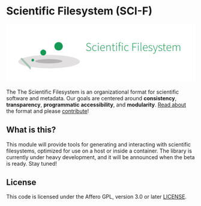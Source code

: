 # Scientific Filesystem (SCI-F)

![docs/img/logo/scif-logo.png](docs/img/logo/scif-logo.png)

The The Scientific Filesystem is an organizational format for scientific software and metadata. Our goals are centered around  **consistency**, **transparency**, **programmatic accessibility**, and **modularity**. [Read about](http://containers-ftw.org/SCI-F/) the format and please [contribute](https://github.com/vsoch/scif/issues)!

## What is this?
This module will provide tools for generating and interacting with scientific filesystems, optimized for use on a host or inside a container.  The library is currently under heavy development, and it will be announced when the beta is ready. Stay tuned! 

## License

This code is licensed under the Affero GPL, version 3.0 or later [LICENSE](LICENSE).
